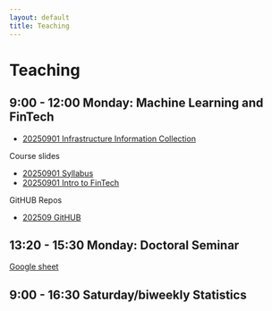 ```yaml
--- 
layout: default 
title: Teaching
--- 
```


# Teaching

## 9:00 - 12:00 Monday: Machine Learning and FinTech

- [20250901 Infrastructure Information Collection](https://docs.google.com/spreadsheets/d/16vZL97FUH8cIE6eOh08TlufchqXW_5yMxyUyCmUBQvk/edit?usp=drive_link)

Course slides
- [20250901 Syllabus](https://drive.google.com/file/d/17t_c7QzqDsCW9WE_EIE9JI32G4gS_bMN/view?usp=sharing)
- [20250901 Intro to FinTech](https://drive.google.com/file/d/1tc2Nu0UzpeSM9YUVvm_AvK1ZFq1P23bv/view?usp=drive_link)

GitHUB Repos
- [202509 GitHUB](https://github.com/HWTeng-Teaching/202509-ML-FinTech)

## 13:20 - 15:30 Monday: Doctoral Seminar

[Google sheet](https://docs.google.com/spreadsheets/d/1vWt0wS3YjwKqmZvUeSWJYbANzNQ-BAOvqdbkihhUY9w/edit?usp=sharing)



## 9:00 - 16:30 Saturday/biweekly Statistics

<!--
GitHUB Repos
- 202309 [GitHUB](https://github.com/HWTeng-Teaching/202309-Statistics.git)
- 202402 [GitHUB](https://github.com/HWTeng-Teaching/202402-Statistics.git)
- 202409 [GitHUB](https://github.com/HWTeng-Teaching/202409-Stat.git)

| Index | Topic                              | Duration | Link                                       |
|-------|------------------------------------|----------|--------------------------------------------|
| 1     | C00 課程規劃                        | 33:11    | [YouTube](https://youtu.be/8PhbR2ip4Lc)    |
| 2     | C01 簡介                            | 52:07    | [YouTube](https://youtu.be/yUfjxDJsd18)    |
| 3     | C02.0                              | 7:32     | [YouTube](https://youtu.be/D5gSNJk3KqE)    |
| 4     | C02.02 樣本變異數為什麼除以(n-1)    | 8:55     | [YouTube](https://youtu.be/8K5U67KzN10)    |
| 5     | C02.1 Measures of Center           | 19:15    | [YouTube](https://youtu.be/WWqKNd0VBx8)    |
| 6     | C02.2 Measures of variability      | 15:39    | [YouTube](https://youtu.be/QPk_aY3vfgY)    |
| 7     | C02.3 Understanding                | 12:24    | [YouTube](https://youtu.be/F2YCE4n6Gvc)    |
| 8     | C02.4 Measures of relative         | 30:53    | [YouTube](https://youtu.be/mB_AbEkKGGI)    |
| 9     | C03.1 描述二為類別資料               | 13:23    | [YouTube](https://youtu.be/PLhZuyuDEjk)    |
| 10    | C03.2 描述二維量化資料               | 27:36    | [YouTube](https://youtu.be/UKxVRvdfM-w)    |
| 11    | C04.1 事件和樣本空間                 | 27:27    | [YouTube](https://youtu.be/FGwmu3UHnSc)    |
| 12    | C04.2 用簡單事件計算機率             | 26:38    | [YouTube](https://youtu.be/kSMEl15OIas)    |
| 13    | C04.3 有用的計數規則                 | 23:27    | [YouTube](https://youtu.be/cR0HJYt9u6g)    |
| 14    | C04.4.a 計算機率的規則               | 33:44    | [YouTube](https://youtu.be/8fjU4O40UnI)    |
| 15    | C04.4.b 計算機率的規則               | 15:07    | [YouTube](https://youtu.be/DcZF4ZMY_sI)    |
| 16    | C04.5 貝式法則                       | 11:52    | [YouTube](https://youtu.be/SGea_sHv82E)    |
| 17    | C05.1 離散隨機變數和機率分配         | 24:30    | [YouTube](https://youtu.be/raF6nfJ0j3A)    |
| 18    | C05.2 二項式機率分配                 | 33:00    | [YouTube](https://youtu.be/K8W7U7ZyG3s)    |
| 19    | C06.1 連續隨機變數的機率分配         | 29:55    | [YouTube](https://youtu.be/oVI-QCSdOSE)    |
| 20    | C06.2 常態機率分配                   | 41:20    | [YouTube](https://youtu.be/oVI-QCSdOSE)    |
| 21    | C10.4 paired diff                  | 17:08    | [YouTube](https://youtu.be/kq0xvN0jbRc)    |
| 22    | C10.6 信賴區間                       | 35:42    | [YouTube](https://youtu.be/_PXumpBJqKs)    |
| 23    | C10.6 假設檢定                       | 18:34    | [YouTube](https://youtu.be/gG7E3cv7IsU)    |
| 24    | C11.3 Tukey’s method               | 11:52    | [YouTube](https://youtu.be/R1L6cUBTNX8)    |
| 25    | C11.4                             | 24:21    | [YouTube](https://youtu.be/qSdQea-5urw)    |
| 26    | C12.0 迴歸 overview                 | 3:47     | [YouTube](https://youtu.be/bStcM4D_I9k)    |
| 27    | C12.1 簡單線性迴歸                   | 18:32    | [YouTube](https://youtu.be/YcBncZxWmgk)    |
| 28    | C12.1 LSE                          | 6:22     | [YouTube](https://youtu.be/CCswGP_AN20)    |
| 29    | C12.2 ANOVA                        | 13:39    | [YouTube](https://youtu.be/SWNxCDqyKGE)    |
| 30    | C12.4 模型診斷                       | 21:30    | [YouTube](https://youtu.be/AOdqN03sHVQ)    |
| 31    | C12.5 預測區間                       | 18:29    | [YouTube](https://youtu.be/onFoHVDoWhA)    |
| 32    | C15.6 Friedman Fr test             | 10:45    | [YouTube](https://youtu.be/AOdqN03sHVQ)    |
| 33    | C15.7 無母數排序統計量               | 19:33    | [YouTube](https://youtu.be/1uRgV5Ace1M)    |







## Mathematical Statistics



## Financial Econometrics

-->
